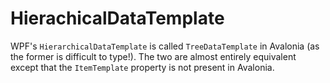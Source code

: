 # HierachicalDataTemplate

 WPF's `HierarchicalDataTemplate` is called `TreeDataTemplate` in Avalonia \(as the former is difficult to type!\). The two are almost entirely equivalent except that the `ItemTemplate` property is not present in Avalonia.

